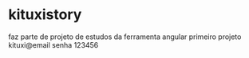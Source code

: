 # kituxistory
faz parte de projeto de estudos da ferramenta angular
primeiro projeto
kituxi@email
senha 123456
